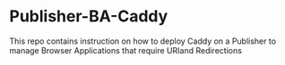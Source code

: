 # Publisher-BA-Caddy
This repo contains instruction on how to deploy Caddy on a Publisher to manage Browser Applications that require URIand Redirections

